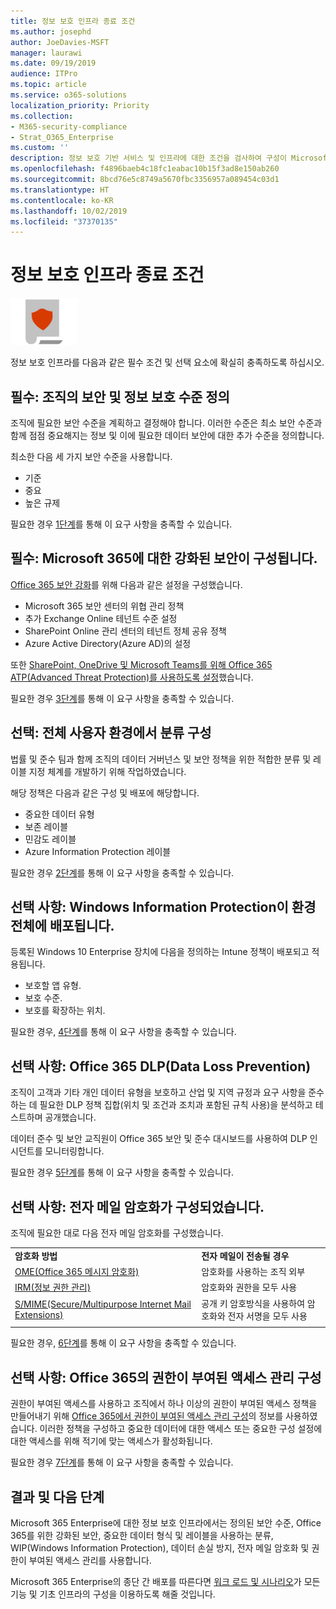 ```yaml
---
title: 정보 보호 인프라 종료 조건
ms.author: josephd
author: JoeDavies-MSFT
manager: laurawi
ms.date: 09/19/2019
audience: ITPro
ms.topic: article
ms.service: o365-solutions
localization_priority: Priority
ms.collection:
- M365-security-compliance
- Strat_O365_Enterprise
ms.custom: ''
description: 정보 보호 기반 서비스 및 인프라에 대한 조건을 검사하여 구성이 Microsoft 365 Enterprise 요구 사항을 충족하는지 확인합니다.
ms.openlocfilehash: f4896baeb4c18fc1eabac10b15f3ad8e150ab260
ms.sourcegitcommit: 8bcd76e5c8749a5670fbc3356957a089454c03d1
ms.translationtype: HT
ms.contentlocale: ko-KR
ms.lasthandoff: 10/02/2019
ms.locfileid: "37370135"
---
```

# <a name="information-protection-infrastructure-exit-criteria"></a>정보 보호 인프라 종료 조건

![6단계: 정보 보호](./media/deploy-foundation-infrastructure/infoprotection_icon-small.png)

정보 보호 인프라를 다음과 같은 필수 조건 및 선택 요소에 확실히 충족하도록 하십시오.

<a name="crit-infoprotect-step1"></a>
## <a name="required-security-and-information-protection-levels-for-your-organization-are-defined"></a>필수: 조직의 보안 및 정보 보호 수준 정의

조직에 필요한 보안 수준을 계획하고 결정해야 합니다. 이러한 수준은 최소 보안 수준과 함께 점점 중요해지는 정보 및 이에 필요한 데이터 보안에 대한 추가 수준을 정의합니다.

최소한 다음 세 가지 보안 수준을 사용합니다.

- 기준
- 중요
- 높은 규제

필요한 경우 [1단계](infoprotect-define-sec-infoprotect-levels.md)를 통해 이 요구 사항을 충족할 수 있습니다. 

<a name="crit-infoprotect-step3"></a>
## <a name="required-increased-security-for-microsoft-365-is-configured"></a>필수: Microsoft 365에 대한 강화된 보안이 구성됩니다.

[Office 365 보안 강화](https://docs.microsoft.com/office365/securitycompliance/tenant-wide-setup-for-increased-security)를 위해 다음과 같은 설정을 구성했습니다.

- Microsoft 365 보안 센터의 위협 관리 정책
- 추가 Exchange Online 테넌트 수준 설정
- SharePoint Online 관리 센터의 테넌트 정체 공유 정책
- Azure Active Directory(Azure AD)의 설정

또한 [SharePoint, OneDrive 및 Microsoft Teams를 위해 Office 365 ATP(Advanced Threat Protection)를 사용하도록 설정](https://docs.microsoft.com/office365/securitycompliance/turn-on-atp-for-spo-odb-and-teams)했습니다.

필요한 경우 [3단계](infoprotect-configure-increased-security-office-365.md)를 통해 이 요구 사항을 충족할 수 있습니다. 

<a name="crit-infoprotect-step2"></a>
## <a name="optional-classification-is-configured-across-your-environment"></a>선택: 전체 사용자 환경에서 분류 구성

법률 및 준수 팀과 함께 조직의 데이터 거버넌스 및 보안 정책을 위한 적합한 분류 및 레이블 지정 체계를 개발하기 위해 작업하였습니다. 

해당 정책은 다음과 같은 구성 및 배포에 해당합니다.

- 중요한 데이터 유형
- 보존 레이블
- 민감도 레이블
- Azure Information Protection 레이블

필요한 경우 [2단계](infoprotect-configure-classification.md)를 통해 이 요구 사항을 충족할 수 있습니다. 


<a name="crit-infoprotect-step4"></a>
## <a name="optional-windows-information-protection-is-deployed-across-your-environment"></a>선택 사항: Windows Information Protection이 환경 전체에 배포됩니다.

등록된 Windows 10 Enterprise 장치에 다음을 정의하는 Intune 정책이 배포되고 적용됩니다.

- 보호할 앱 유형.
- 보호 수준.
- 보호를 확장하는 위치.

필요한 경우, [4단계](infoprotect-deploy-windows-information-protection.md)를 통해 이 요구 사항을 충족할 수 있습니다. 

<a name="crit-infoprotect-step5"></a>
## <a name="optional-office-365-data-loss-prevention-dlp-is-deployed"></a>선택 사항: Office 365 DLP(Data Loss Prevention)

조직이 고객과 기타 개인 데이터 유형을 보호하고 산업 및 지역 규정과 요구 사항을 준수하는 데 필요한 DLP 정책 집합(위치 및 조건과 조치과 포함된 규칙 사용)을 분석하고 테스트하며 공개했습니다.

데이터 준수 및 보안 교직원이 Office 365 보안 및 준수 대시보드를 사용하여 DLP 인시던트를 모니터링합니다.

필요한 경우 [5단계](infoprotect-data-loss-prevention.md)를 통해 이 요구 사항을 충족할 수 있습니다. 

<a name="crit-infoprotect-step6"></a>
## <a name="optional-email-encryption-is-configured"></a>선택 사항: 전자 메일 암호화가 구성되었습니다.

조직에 필요한 대로 다음 전자 메일 암호화를 구성했습니다.

|||
|:-------|:-----|
| **암호화 방법** | **전자 메일이 전송될 경우** |
| [OME(Office 365 메시지 암호화)](https://docs.microsoft.com/Office365/SecurityCompliance/ome)  | 암호화를 사용하는 조직 외부 |
| [IRM(정보 권한 관리)](https://docs.microsoft.com/office365/SecurityCompliance/information-rights-management-in-exchange-online) | 암호화와 권한을 모두 사용 |
| [S/MIME(Secure/Multipurpose Internet Mail Extensions)](https://docs.microsoft.com/Exchange/policy-and-compliance/smime) | 공개 키 암호방식을 사용하여 암호화와 전자 서명을 모두 사용 |
|||

필요한 경우, [6단계](infoprotect-email-encryption.md)를 통해 이 요구 사항을 충족할 수 있습니다.

<a name="crit-infoprotect-step7"></a>
## <a name="optional-configure-privileged-access-management-in-office-365"></a>선택 사항: Office 365의 권한이 부여된 액세스 관리 구성

권한이 부여된 액세스를 사용하고 조직에서 하나 이상의 권한이 부여된 액세스 정책을 만들어내기 위해 [Office 365에서 권한이 부여된 액세스 관리 구성](https://docs.microsoft.com/office365/securitycompliance/privileged-access-management-configuration)의 정보를 사용하였습니다. 이러한 정책을 구성하고 중요한 데이터에 대한 액세스 또는 중요한 구성 설정에 대한 액세스를 위해 적기에 맞는 액세스가 활성화됩니다.

필요한 경우 [7단계](infoprotect-configure-privileged-access-management.md)를 통해 이 요구 사항을 충족할 수 있습니다. 

## <a name="results-and-next-steps"></a>결과 및 다음 단계

Microsoft 365 Enterprise에 대한 정보 보호 인프라에서는 정의된 보안 수준, Office 365를 위한 강화된 보안, 중요한 데이터 형식 및 레이블을 사용하는 분류, WIP(Windows Information Protection), 데이터 손실 방지, 전자 메일 암호화 및 권한이 부여된 액세스 관리를 사용합니다.

Microsoft 365 Enterprise의 종단 간 배포를 따른다면 [워크 로드 및 시나리오](deploy-workloads.md)가 모든 기능 및 기초 인프라의 구성을 이용하도록 해줄 것입니다.
